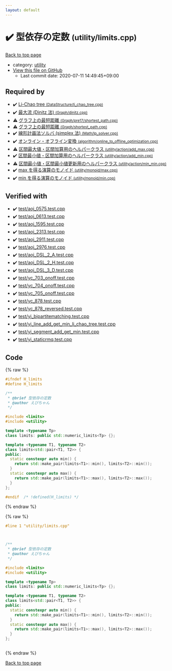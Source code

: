 ```yaml
---
layout: default
---
```


<!-- mathjax config similar to math.stackexchange -->
<script type="text/javascript" async
  src="https://cdnjs.cloudflare.com/ajax/libs/mathjax/2.7.5/MathJax.js?config=TeX-MML-AM_CHTML">
</script>
<script type="text/x-mathjax-config">
  MathJax.Hub.Config({
    TeX: { equationNumbers: { autoNumber: "AMS" }},
    tex2jax: {
      inlineMath: [ ['$','$'] ],
      processEscapes: true
    },
    "HTML-CSS": { matchFontHeight: false },
    displayAlign: "left",
    displayIndent: "2em"
  });
</script>

<script type="text/javascript" src="https://cdnjs.cloudflare.com/ajax/libs/jquery/3.4.1/jquery.min.js"></script>
<script src="https://cdn.jsdelivr.net/npm/jquery-balloon-js@1.1.2/jquery.balloon.min.js" integrity="sha256-ZEYs9VrgAeNuPvs15E39OsyOJaIkXEEt10fzxJ20+2I=" crossorigin="anonymous"></script>
<script type="text/javascript" src="../../assets/js/copy-button.js"></script>
<link rel="stylesheet" href="../../assets/css/copy-button.css" />


# :heavy_check_mark: 型依存の定数 <small>(utility/limits.cpp)</small>

<a href="../../index.html">Back to top page</a>

* category: <a href="../../index.html#67b732dc42aaffa9056d34cc477c863c">utility</a>
* <a href="{{ site.github.repository_url }}/blob/master/utility/limits.cpp">View this file on GitHub</a>
    - Last commit date: 2020-07-11 14:49:45+09:00




## Required by

* :heavy_check_mark: <a href="../DataStructure/li_chao_tree.cpp.html">Li-Chao tree <small>(DataStructure/li_chao_tree.cpp)</small></a>
* :heavy_check_mark: <a href="../Graph/dinitz.cpp.html">最大流 (Dinitz 法) <small>(Graph/dinitz.cpp)</small></a>
* :warning: <a href="../Graph/pre17/shortest_path.cpp.html">グラフ上の最短距離 <small>(Graph/pre17/shortest_path.cpp)</small></a>
* :warning: <a href="../Graph/shortest_path.cpp.html">グラフ上の最短距離 <small>(Graph/shortest_path.cpp)</small></a>
* :heavy_check_mark: <a href="../Math/lp_solver.cpp.html">線形計画法ソルバ (simplex 法) <small>(Math/lp_solver.cpp)</small></a>
* :heavy_check_mark: <a href="../algorithm/online_to_offline_optimization.cpp.html">オンライン・オフライン変換 <small>(algorithm/online_to_offline_optimization.cpp)</small></a>
* :warning: <a href="action/add_max.cpp.html">区間最大値・区間加算用のヘルパークラス <small>(utility/action/add_max.cpp)</small></a>
* :heavy_check_mark: <a href="action/add_min.cpp.html">区間最小値・区間加算用のヘルパークラス <small>(utility/action/add_min.cpp)</small></a>
* :warning: <a href="action/min_min.cpp.html">区間最小値・区間最小値更新用のヘルパークラス <small>(utility/action/min_min.cpp)</small></a>
* :heavy_check_mark: <a href="monoid/max.cpp.html">max を得る演算のモノイド <small>(utility/monoid/max.cpp)</small></a>
* :heavy_check_mark: <a href="monoid/min.cpp.html">min を得る演算のモノイド <small>(utility/monoid/min.cpp)</small></a>


## Verified with

* :heavy_check_mark: <a href="../../verify/test/aoj_0575.test.cpp.html">test/aoj_0575.test.cpp</a>
* :heavy_check_mark: <a href="../../verify/test/aoj_0613.test.cpp.html">test/aoj_0613.test.cpp</a>
* :heavy_check_mark: <a href="../../verify/test/aoj_1595.test.cpp.html">test/aoj_1595.test.cpp</a>
* :heavy_check_mark: <a href="../../verify/test/aoj_2313.test.cpp.html">test/aoj_2313.test.cpp</a>
* :heavy_check_mark: <a href="../../verify/test/aoj_2911.test.cpp.html">test/aoj_2911.test.cpp</a>
* :heavy_check_mark: <a href="../../verify/test/aoj_2976.test.cpp.html">test/aoj_2976.test.cpp</a>
* :heavy_check_mark: <a href="../../verify/test/aoj_DSL_2_A.test.cpp.html">test/aoj_DSL_2_A.test.cpp</a>
* :heavy_check_mark: <a href="../../verify/test/aoj_DSL_2_H.test.cpp.html">test/aoj_DSL_2_H.test.cpp</a>
* :heavy_check_mark: <a href="../../verify/test/aoj_DSL_3_D.test.cpp.html">test/aoj_DSL_3_D.test.cpp</a>
* :heavy_check_mark: <a href="../../verify/test/yc_703_onoff.test.cpp.html">test/yc_703_onoff.test.cpp</a>
* :heavy_check_mark: <a href="../../verify/test/yc_704_onoff.test.cpp.html">test/yc_704_onoff.test.cpp</a>
* :heavy_check_mark: <a href="../../verify/test/yc_705_onoff.test.cpp.html">test/yc_705_onoff.test.cpp</a>
* :heavy_check_mark: <a href="../../verify/test/yc_878.test.cpp.html">test/yc_878.test.cpp</a>
* :heavy_check_mark: <a href="../../verify/test/yc_878_reversed.test.cpp.html">test/yc_878_reversed.test.cpp</a>
* :heavy_check_mark: <a href="../../verify/test/yj_bipartitematching.test.cpp.html">test/yj_bipartitematching.test.cpp</a>
* :heavy_check_mark: <a href="../../verify/test/yj_line_add_get_min_li_chao_tree.test.cpp.html">test/yj_line_add_get_min_li_chao_tree.test.cpp</a>
* :heavy_check_mark: <a href="../../verify/test/yj_segment_add_get_min.test.cpp.html">test/yj_segment_add_get_min.test.cpp</a>
* :heavy_check_mark: <a href="../../verify/test/yj_staticrmq.test.cpp.html">test/yj_staticrmq.test.cpp</a>


## Code

<a id="unbundled"></a>
{% raw %}
```cpp
#ifndef H_limits
#define H_limits

/**
 * @brief 型依存の定数
 * @author えびちゃん
 */

#include <limits>
#include <utility>

template <typename Tp>
class limits: public std::numeric_limits<Tp> {};

template <typename T1, typename T2>
class limits<std::pair<T1, T2>> {
public:
  static constexpr auto min() {
    return std::make_pair(limits<T1>::min(), limits<T2>::min());
  }
  static constexpr auto max() {
    return std::make_pair(limits<T1>::max(), limits<T2>::max());
  }
};

#endif  /* !defined(H_limits) */

```
{% endraw %}

<a id="bundled"></a>
{% raw %}
```cpp
#line 1 "utility/limits.cpp"



/**
 * @brief 型依存の定数
 * @author えびちゃん
 */

#include <limits>
#include <utility>

template <typename Tp>
class limits: public std::numeric_limits<Tp> {};

template <typename T1, typename T2>
class limits<std::pair<T1, T2>> {
public:
  static constexpr auto min() {
    return std::make_pair(limits<T1>::min(), limits<T2>::min());
  }
  static constexpr auto max() {
    return std::make_pair(limits<T1>::max(), limits<T2>::max());
  }
};



```
{% endraw %}

<a href="../../index.html">Back to top page</a>

